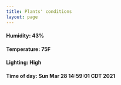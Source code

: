 ```yaml
---
title: Plants' conditions
layout: page
---
```



#### Humidity: 43%
#### Temperature: 75F
#### Lighting: High
#### Time of day: Sun Mar 28 14:59:01 CDT 2021
